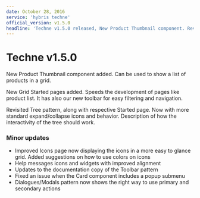 ```yaml
---
date: October 28, 2016
service: 'hybris techne'
official_version: v1.5.0
headline: 'Techne v1.5.0 released, New Product Thumbnail component. Revisited Tree pattern.'
---
```


<h1>Techne v1.5.0</h1>
<p>New Product Thumbnail component added. Can be used to show a list of products in a grid.</p>
<p>New Grid Started pages added. Speeds the development of pages like product list. It has also our new toolbar for easy filtering and navigation.</p>
<p>Revisited Tree pattern, along with respective Started page. Now with more standard expand/collapse icons and behavior. Description of how the interactivity of the tree should work.</b>

<h3>Minor updates</h3>
<ul>
    <li>Improved Icons page now displaying the icons in a more easy to glance grid. Added suggestions on how to use colors on icons</li>
	<li>Help messages icons and widgets with improved alignment</li>
	<li>Updates to the documentation copy of the Toolbar pattern</li>
    <li>Fixed an issue when the Card component includes a popup submenu</li>
    <li>Dialogues/Modals pattern now shows the right way to use primary and secondary actions</li>
</ul>

